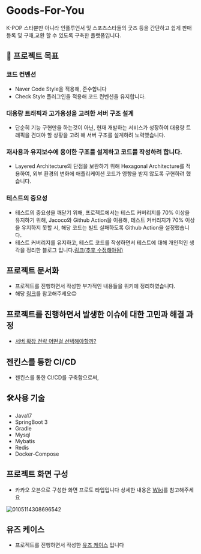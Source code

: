 # Goods-For-You

K-POP 스타뿐만 아니라 인플루언서 및 스포츠스타들의 굿즈 등을 간단하고 쉽게 판매 등록 및 구매,교환 할 수 있도록 구축한 플랫폼입니다.

## 🎯 프로젝트 목표

### 코드 컨벤션

- Naver Code Style을 적용해, 준수합니다
- Check Style 플러그인을 적용해 코드 컨벤션을 유지합니다.

### 대용량 트래픽과 고가용성을 고려한 서버 구조 설계

- 단순히 기능 구현만을 하는것이 아닌, 현재 개발하는 서비스가 성장하여 대용량 트래픽을 견뎌야 할 상황을 고려 해 서버 구조를 설계하려 노력했습니다.

### 재사용과 유지보수에 용이한 구조를 설계하고 코드를 작성하려 합니다.

- Layered Architecture의 단점을 보완하기 위해 Hexagonal Architecture를 적용하여, 외부 환경의 변화에 애플리케이션 코드가 영향을 받지 않도록 구현하려 했습니다.

### 테스트의 중요성

- 테스트의 중요성을 깨닫기 위해,  프로젝트에서는 테스트 커버리지를 70% 이상을 유지하기 위해, Jacoco와 Github Action을 이용해, 테스트 커버리지가 70% 이상을 유지하지 못할 시, 해당 코드는 빌드 실패하도록 Github Action을 설정했습니다.
- 테스트 커버리지를 유지하고, 테스트 코드를 작성하면서 테스트에 대해 개인적인 생각을 정리한 블로그 입니다.[링크(추후 수정해야됨)](https://simgee.tistory.com)

## 프로젝트 문서화

- 프로젝트를 진행하면서 작성한 부가적인 내용들을 위키에 정리하였습니다.
- 해당 [링크](https://github.com/f-lab-edu/Goods-For-You/wiki/%ED%94%84%EB%A1%9C%EC%A0%9D%ED%8A%B8-%EA%B4%80%EB%A0%A8-%EC%BB%A8%EB%B2%A4%EC%85%98-&-Rule)를 참고해주세요😊

## 프로젝트를 진행하면서 발생한 이슈에 대한 고민과 해결 과정

- [서버 확장 전략 어떤걸 선택해야할까?](https://simgee.tistory.com/32)

## 젠킨스를 통한 CI/CD

- 젠킨스를 통한 CI/CD를 구축함으로써, 

## 🛠사용 기술

- Java17
- SpringBoot 3
- Gradle
- Mysql
- Mybatis
- Redis
- Docker-Compose

## 프로젝트 화면 구성

- 카카오 오븐으로 구성한 화면 프로토 타입입니다 상세한 내용은 [Wiki](https://github.com/f-lab-edu/Goods-For-You/wiki/%ED%99%94%EB%A9%B4-%ED%94%84%EB%A1%9C%ED%86%A0-%ED%83%80%EC%9E%85)를 참고해주세요

![0105114308696542](https://user-images.githubusercontent.com/76669404/210689539-a5b3d9ea-cfbb-4e52-b17e-0c0a12c3f5f9.jpg)

## 유즈 케이스

- 프로젝트를 진행하면서 작성한 [유즈 케이스](https://github.com/f-lab-edu/Goods-For-You/wiki/%EC%9C%A0%EC%A6%88-%EC%BC%80%EC%9D%B4%EC%8A%A4) 입니다
